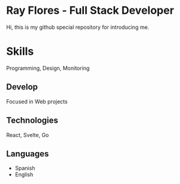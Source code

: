 # Ray Flores - Full Stack Developer
Hi, this is my github special repository for introducing me.


# Skills
Programming, Design, Monitoring

## Develop
Focused in Web projects

## Technologies
React, Svelte, Go

## Languages
- Spanish
- English

